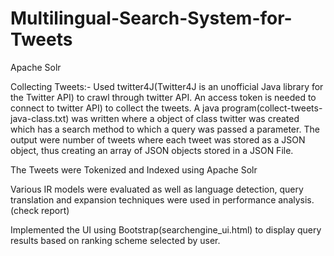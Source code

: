 # Multilingual-Search-System-for-Tweets
Apache Solr

Collecting Tweets:- Used twitter4J(Twitter4J is an unofficial Java library for the Twitter API) to crawl through twitter API.
An access token is needed to connect to twitter API) to collect the tweets.
A java program(collect-tweets-java-class.txt) was written where a object of class twitter was created which has a search method to which a query was passed a parameter.
The output were number of tweets where each tweet was stored as a JSON object, thus creating an array of JSON objects stored in a JSON File.

The Tweets were Tokenized and Indexed using Apache Solr

Various IR models were evaluated as well as language detection, query translation and expansion techniques were used in performance analysis.(check report)

Implemented the UI using Bootstrap(searchengine_ui.html) to display query results based on ranking scheme selected by user.
